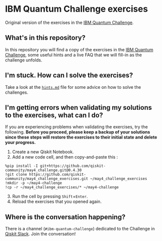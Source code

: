 # IBM Quantum Challenge exercises

Original version of the exercises in the [IBM Quantum Challenge](http://ibm.co/quantumchallenge).

## What's in this repository?

In this repository you will find a copy of the exercises in the [IBM Quantum Challenge](http://ibm.co/quantumchallenge), some useful hints and a live FAQ that we will fill-in as the challenge unfolds.

## I'm stuck. How can I solve the exercises?

Take a look at the [`hints.md`](https://github.com/qiskit-community/may4_challenge_exercises/blob/master/hints.md) file for some advice on how to solve the challenges.

## I'm getting errors when validating my solutions to the exercises, what can I do?

If you are experiencing problems when validating the exercises, try the following. **Before you proceed, please keep a backup of your solutions since these steps will restore the exercises to their initial state and delete your progress.**

1. Create a new Qiskit Notebook.
2. Add a new code cell, and then copy-and-paste this :

```
%pip install -I git+https://github.com/qiskit-community/may4_challenge.git@0.4.30
!git clone https://github.com/qiskit-community/may4_challenge_exercises.git ~/may4_challenge_exercises
!mkdir -p ~/may4-challenge
!cp -r ~/may4_challenge_exercises/* ~/may4-challenge
```

3. Run the cell by pressing `Shift`+`Enter`.
4. Reload the exercises that you opened again.

## Where is the conversation happening?

There is a channel (`#ibm-quantum-challenge`) dedicated to the Challenge in [Qiskit Slack](http://qisk.it/slack). Join the conversation!

